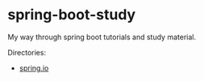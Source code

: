 # spring-boot-study

My way through spring boot tutorials and study material.

Directories:
- [spring.io](spring.io)
